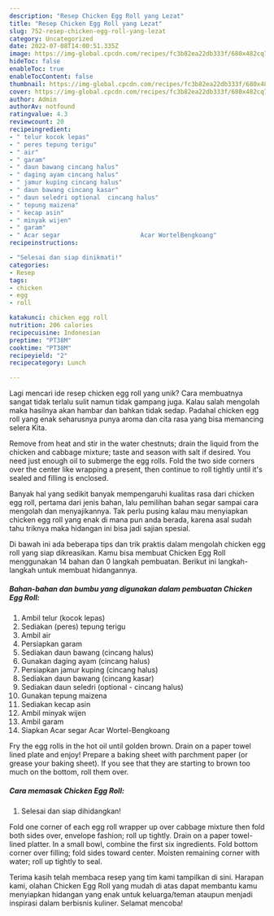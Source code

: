 ```yaml
---
description: "Resep Chicken Egg Roll yang Lezat"
title: "Resep Chicken Egg Roll yang Lezat"
slug: 752-resep-chicken-egg-roll-yang-lezat
category: Uncategorized
date: 2022-07-08T14:00:51.335Z
image: https://img-global.cpcdn.com/recipes/fc3b82ea22db333f/680x482cq70/chicken-egg-roll-foto-resep-utama.jpg
hideToc: false
enableToc: true
enableTocContent: false
thumbnail: https://img-global.cpcdn.com/recipes/fc3b82ea22db333f/680x482cq70/chicken-egg-roll-foto-resep-utama.jpg
cover: https://img-global.cpcdn.com/recipes/fc3b82ea22db333f/680x482cq70/chicken-egg-roll-foto-resep-utama.jpg
author: Admin
authorAv: notfound
ratingvalue: 4.3
reviewcount: 20
recipeingredient:
- " telur kocok lepas"
- " peres tepung terigu"
- " air"
- " garam"
- " daun bawang cincang halus"
- " daging ayam cincang halus"
- " jamur kuping cincang halus"
- " daun bawang cincang kasar"
- " daun seledri optional  cincang halus"
- " tepung maizena"
- " kecap asin"
- " minyak wijen"
- " garam"
- " Acar segar                      Acar WortelBengkoang"
recipeinstructions:

- "Selesai dan siap dinikmati!"
categories:
- Resep
tags:
- chicken
- egg
- roll

katakunci: chicken egg roll 
nutrition: 206 calories
recipecuisine: Indonesian
preptime: "PT38M"
cooktime: "PT38M"
recipeyield: "2"
recipecategory: Lunch

---
```





Lagi mencari ide resep chicken egg roll yang unik? Cara membuatnya sangat tidak terlalu sulit namun tidak gampang juga. Kalau salah mengolah maka hasilnya akan hambar dan bahkan tidak sedap. Padahal chicken egg roll yang enak seharusnya punya aroma dan cita rasa yang bisa memancing selera Kita.





Remove from heat and stir in the water chestnuts; drain the liquid from the chicken and cabbage mixture; taste and season with salt if desired. You need just enough oil to submerge the egg rolls. Fold the two side corners over the center like wrapping a present, then continue to roll tightly until it&#39;s sealed and filling is enclosed.

Banyak hal yang sedikit banyak mempengaruhi kualitas rasa dari chicken egg roll, pertama dari jenis bahan, lalu pemilihan bahan segar sampai cara mengolah dan menyajikannya. Tak perlu pusing kalau mau menyiapkan chicken egg roll yang enak di mana pun anda berada, karena asal sudah tahu triknya maka hidangan ini bisa jadi sajian spesial.






Di bawah ini ada beberapa tips dan trik praktis dalam mengolah chicken egg roll yang siap dikreasikan. Kamu bisa membuat Chicken Egg Roll menggunakan 14 bahan dan 0 langkah pembuatan. Berikut ini langkah-langkah untuk membuat hidangannya.

<!--inarticleads1-->

##### Bahan-bahan dan bumbu yang digunakan dalam pembuatan Chicken Egg Roll:

1. Ambil  telur (kocok lepas)
1. Sediakan  (peres) tepung terigu
1. Ambil  air
1. Persiapkan  garam
1. Sediakan  daun bawang (cincang halus)
1. Gunakan  daging ayam (cincang halus)
1. Persiapkan  jamur kuping (cincang halus)
1. Sediakan  daun bawang (cincang kasar)
1. Sediakan  daun seledri (optional - cincang halus)
1. Gunakan  tepung maizena
1. Sediakan  kecap asin
1. Ambil  minyak wijen
1. Ambil  garam
1. Siapkan  Acar segar                      Acar Wortel-Bengkoang


Fry the egg rolls in the hot oil until golden brown. Drain on a paper towel lined plate and enjoy! Prepare a baking sheet with parchment paper (or grease your baking sheet). If you see that they are starting to brown too much on the bottom, roll them over. 

<!--inarticleads2-->

##### Cara memasak Chicken Egg Roll:


1. Selesai dan siap dihidangkan!

Fold one corner of each egg roll wrapper up over cabbage mixture then fold both sides over, envelope fashion; roll up tightly. Drain on a paper towel-lined platter. In a small bowl, combine the first six ingredients. Fold bottom corner over filling; fold sides toward center. Moisten remaining corner with water; roll up tightly to seal. 

Terima kasih telah membaca resep yang tim kami tampilkan di sini. Harapan kami, olahan Chicken Egg Roll yang mudah di atas dapat membantu kamu menyiapkan hidangan yang enak untuk keluarga/teman ataupun menjadi inspirasi dalam berbisnis kuliner. Selamat mencoba!
